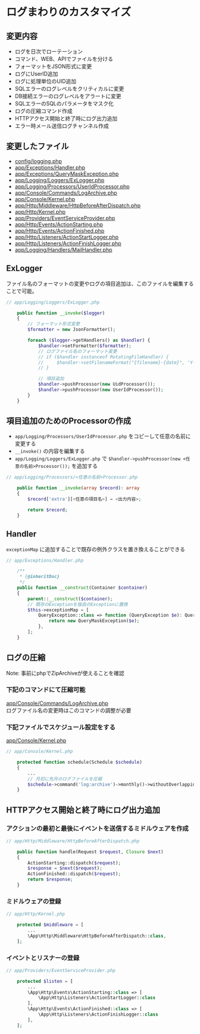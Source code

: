# ログまわりのカスタマイズ

## 変更内容

- ログを日次でローテーション
- コマンド、WEB、APIでファイルを分ける
- フォーマットをJSON形式に変更
- ログにUserID追加
- ログに処理単位のUID追加
- SQLエラーのログレベルをクリティカルに変更
- DB接続エラーのログレベルをアラートに変更
- SQLエラーのSQLのパラメータをマスク化
- ログの圧縮コマンド作成
- HTTPアクセス開始と終了時にログ出力追加
- エラー時メール送信ログチャンネル作成

## 変更したファイル

- [config/logging.php](../config/logging.php)
- [app/Exceptions/Handler.php](../app/Exceptions/Handler.php)
- [app/Exceptions/QueryMaskException.php](../app/Exceptions/QueryMaskException.php)
- [app/Logging/Loggers/ExLogger.php](../app/Logging/Loggers/ExLogger.php)
- [app/Logging/Processors/UserIdProcessor.php](../app/Logging/Processors/UserIdProcessor.php)
- [app/Console/Commands/LogArchive.php](../app/Console/Commands/LogArchive.php)
- [app/Console/Kernel.php](../app/Console/Kernel.php)
- [app/Http/Middleware/HttpBeforeAfterDispatch.php](../app/Http/Middleware/HttpBeforeAfterDispatch.php)
- [app/Http/Kernel.php](../app/Http/Kernel.php)
- [app/Providers/EventServiceProvider.php](../app/Providers/EventServiceProvider.php)
- [app/Http/Events/ActionStarting.php](../app/Http/Events/ActionStarting.php)
- [app/Http/Events/ActionFinished.php](../app/Http/Events/ActionFinished.php)
- [app/Http/Listeners/ActionStartLogger.php](../app/Http/Listeners/ActionStartLogger.php)
- [app/Http/Listeners/ActionFinishLogger.php](../app/Http/Listeners/ActionFinishLogger.php)
- [app/Logging/Handlers/MailHandler.php](../app/Logging/Handlers/MailHandler.php)

## ExLogger

ファイル名のフォーマットの変更やログの項目追加は、このファイルを編集することで可能。

```php
// app/Logging/Loggers/ExLogger.php

    public function __invoke($logger)
    {
        // フォーマット形式変更
        $formatter = new JsonFormatter();

        foreach ($logger->getHandlers() as $handler) {
            $handler->setFormatter($formatter);
            // ログファイル名のフォーマット変更
            // if ($handler instanceof RotatingFileHandler) {
            //     $handler->setFilenameFormat("{filename}-{date}", 'Y-m-d');
            // }

            // 項目追加
            $handler->pushProcessor(new UidProcessor());
            $handler->pushProcessor(new UserIdProcessor());
        }
    }
```

## 項目追加のためのProcessorの作成

- `app/Logging/Processors/UserIdProcessor.php` をコピーして任意の名前に変更する
- `__invoke()` の内容を編集する
- `app/Logging/Loggers/ExLogger.php` で `$handler->pushProcessor(new <任意の名前>Processor());` を追加する

```php
// app/Logging/Processors/<任意の名前>Processor.php

    public function __invoke(array $record): array
    {
        $record['extra'][<任意の項目名>] = <出力内容>;

        return $record;
    }
```

## Handler

`exceptionMap` に追加することで既存の例外クラスを置き換えることができる

```php
// app/Exceptions/Handler.php

    /**
     * {@inheritDoc}
     */
    public function __construct(Container $container)
    {
        parent::__construct($container);
        // 既存のExceptionを独自のExceptionに置換
        $this->exceptionMap = [
            QueryException::class => function (QueryException $e): QueryMaskException {
                return new QueryMaskException($e);
            },
        ];
    }
```

## ログの圧縮

Note: 事前にphpでZipArchiveが使えることを確認  

### 下記のコマンドにて圧縮可能
[app/Console/Commands/LogArchive.php](../app/Console/Commands/LogArchive.php)  
ログファイル名の変更時はこのコマンドの調整が必要

### 下記ファイルでスケジュール設定をする
[app/Console/Kernel.php](../app/Console/Kernel.php)

```php
// app/Console/Kernel.php

    protected function schedule(Schedule $schedule)
    {
        ...
        // 月初に先月のログファイルを圧縮
        $schedule->command('log:archive')->monthly()->withoutOverlapping();
    }
```

## HTTPアクセス開始と終了時にログ出力追加

### アクションの最初と最後にイベントを送信するミドルウェアを作成

```php
// app/Http/Middleware/HttpBeforeAfterDispatch.php

    public function handle(Request $request, Closure $next)
    {
        ActionStarting::dispatch($request);
        $response = $next($request);
        ActionFinished::dispatch($request);
        return $response;
    }
```

### ミドルウェアの登録

```php
// app/Http/Kernel.php

    protected $middleware = [
        ...
        \App\Http\Middleware\HttpBeforeAfterDispatch::class,
    ];
```

### イベントとリスナーの登録

```php
// app/Providers/EventServiceProvider.php

    protected $listen = [
        ...
        \App\Http\Events\ActionStarting::class => [
            \App\Http\Listeners\ActionStartLogger::class
        ],
        \App\Http\Events\ActionFinished::class => [
            \App\Http\Listeners\ActionFinishLogger::class
        ],
    ];
```
